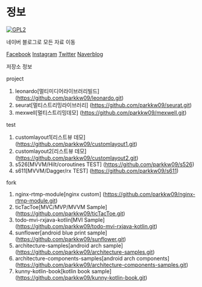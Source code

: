# 정보

[![GPL2](https://img.shields.io/badge/license-GPL2-yellowgreen.svg)](https://github.com/parkkw09/parkSync/edit/master/LICENSE)


네이버 블로그로 모든 자료 이동

[Facebook](https://www.facebook.com/parkkw09/)
[Instagram](https://www.instagram.com/parkkw09/)
[Twitter](https://twitter.com/parkkw09/)
[Naverblog](https://parkkw09.blog.me/)

저장소 정보

project

1. leonardo[멀티미디어라이브러리빌드] (https://github.com/parkkw09/leonardo.git)
2. seurat[멀티스트리밍라이브러리] (https://github.com/parkkw09/seurat.git)
3. mexwell[멀티스트리밍데모] (https://github.com/parkkw09/mexwell.git)

test

1. customlayout1[리스트뷰 데모] (https://github.com/parkkw09/customlayout1.git)
2. customlayout2[리스트뷰 데모] (https://github.com/parkkw09/customlayout2.git)
3. s526[MVVM/Hilt/coroutines TEST] (https://github.com/parkkw09/s526)
4. s611[MVVM/Dagger/rx TEST] (https://github.com/parkkw09/s611)

fork

1. nginx-rtmp-module[nginx custom] (https://github.com/parkkw09/nginx-rtmp-module.git)
2. ticTacToe[MVC/MVP/MVVM Sample] (https://github.com/parkkw09/ticTacToe.git)
3. todo-mvi-rxjava-kotlin[MVI Sample] (https://github.com/parkkw09/todo-mvi-rxjava-kotlin.git)
4. sunflower[android blue print sample] (https://github.com/parkkw09/sunflower.git)
5. architecture-samples[android arch sample] (https://github.com/parkkw09/architecture-samples.git)
6. architecture-components-samples[android arch components] (https://github.com/parkkw09/architecture-components-samples.git)
7. kunny-kotlin-book[kotlin book sample] (https://github.com/parkkw09/kunny-kotlin-book.git)
